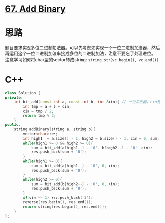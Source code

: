 # [67. Add Binary](https://leetcode.com/problems/add-binary/description/)
# 思路
题目要求实现多位二进制加法器。可以先考虑先实现一个一位二进制加法器，然后再运用这个一位二进制加法串接成多位的二进制加法，注意不要忘了处理进位。  
注意学习如何将char型的vector转成string: `string str(vc.begin(), vc.end())`
# C++
``` C++
class Solution {
private:
    int bit_add(const int a, const int b, int &cin){ // 一位加法器，cin是进位
        int tmp = a + b + cin;
        cin = tmp / 2;
        return tmp % 2;
    }
public:
    string addBinary(string a, string b){
        vector<char>res;
        int high1  = a.size() - 1, high2 = b.size() - 1, cin = 0, sum;
        while(high1 >= 0 && high2 >= 0){
            sum = bit_add(a[high1--] - '0', b[high2--] - '0', cin);
            res.push_back(sum + '0');
        }
        while(high1 >= 0){
            sum = bit_add(a[high1--] - '0', 0, cin);
            res.push_back(sum + '0');
        }
        while(high2 >= 0){
            sum = bit_add(b[high2--] - '0', 0, cin);
            res.push_back(sum + '0');
        }
        if(cin == 1) res.push_back('1');
        reverse(res.begin(), res.end());
        return string(res.begin(), res.end());
    }
};
```
